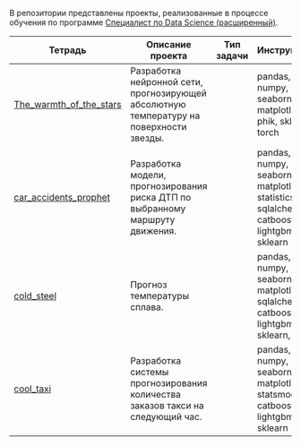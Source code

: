 В репозитории представлены проекты, реализованные в процессе обучения по программе [Специалист по Data Science (расширенный)](https://practicum.yandex.ru/data-scientist-plus/ "Яндекс практикум").

|Тетрадь|Описание проекта|Тип задачи|Инструмены|
|-------|----------------|----------|----------|
|[The_warmth_of_the_stars](https://github.com/andreyvlopatkin/Yandex-Practicum.Data-Science./blob/main/The_warmth_of_the_stars.ipynb)| Разработка нейронной сети, прогнозирующей абсолютную температуру на поверхности звезды.| |pandas, numpy, seaborn, matplotlib, phik, sklearn, torch|
|[car_accidents_prophet](https://github.com/andreyvlopatkin/Yandex-Practicum.Data-Science./blob/main/car_accidents_prophet.ipynb)|Разработка модели, прогнозирования риска ДТП по выбранному маршруту движения.| |pandas, numpy, seaborn, matplotlib, statistics, sqlalchemy, catboost, lightgbm, sklearn|
|[cold_steel](https://github.com/andreyvlopatkin/Yandex-Practicum.Data-Science./blob/main/cold_steel.ipynb)| Прогноз температуры сплава.| |pandas, numpy, seaborn, matplotlib, sqlalchemy, catboost, lightgbm, sklearn, torch|
|[cool_taxi](https://github.com/andreyvlopatkin/Yandex-Practicum.Data-Science./blob/main/cool_taxi.ipynb)| Разработка системы прогнозирования количества заказов такси на следующий час.| |pandas, numpy, seaborn, matplotlib, statsmodels, catboost, lightgbm, sklearn|
